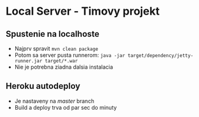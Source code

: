 Local Server - Timovy projekt
=============================

Spustenie na localhoste
-----------------------

- Najprv spravit `mvn clean package`
- Potom sa server pusta runnerom: `java -jar target/dependency/jetty-runner.jar target/*.war`
- Nie je potrebna ziadna dalsia instalacia

Heroku autodeploy
-----------------

- Je nastaveny na *master* branch
- Build a deploy trva od par sec do minuty
